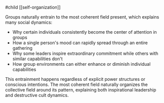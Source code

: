 #child [[self-organization]]

Groups naturally entrain to the most coherent field present, which explains many social dynamics:

- Why certain individuals consistently become the center of attention in groups
- How a single person's mood can rapidly spread through an entire gathering
- Why some leaders inspire extraordinary commitment while others with similar capabilities don't
- How group environments can either enhance or diminish individual capabilities

This entrainment happens regardless of explicit power structures or conscious intentions. The most coherent field naturally organizes the collective field around its pattern, explaining both inspirational leadership and destructive cult dynamics.